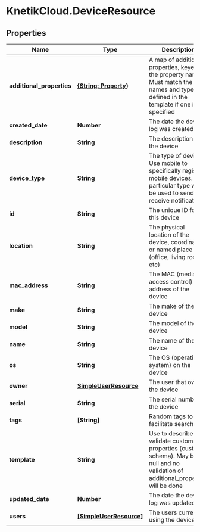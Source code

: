 # KnetikCloud.DeviceResource

## Properties
Name | Type | Description | Notes
------------ | ------------- | ------------- | -------------
**additional_properties** | [**{String: Property}**](Property.md) | A map of additional properties, keyed on the property name.  Must match the names and types defined in the template if one is specified | [optional] 
**created_date** | **Number** | The date the device log was created | [optional] 
**description** | **String** | The description of the device | [optional] 
**device_type** | **String** | The type of device. Use mobile to specifically register mobile devices. This particular type will be used to send and receive notifications | [optional] 
**id** | **String** | The unique ID for this device | [optional] 
**location** | **String** | The physical location of the device, coordinates or named place (office, living room, etc) | [optional] 
**mac_address** | **String** | The MAC (media access control) address of the device | [optional] 
**make** | **String** | The make of the device | [optional] 
**model** | **String** | The model of the device | [optional] 
**name** | **String** | The name of the device | [optional] 
**os** | **String** | The OS (operating system) on the device | [optional] 
**owner** | [**SimpleUserResource**](SimpleUserResource.md) | The user that owns the device | [optional] 
**serial** | **String** | The serial number of the device | [optional] 
**tags** | **[String]** | Random tags to facilitate search | [optional] 
**template** | **String** | Use to describe and validate custom properties (custom schema). May be null and no validation of additional_properties will be done | [optional] 
**updated_date** | **Number** | The date the device log was updated | [optional] 
**users** | [**[SimpleUserResource]**](SimpleUserResource.md) | The users currently using the device | [optional] 


